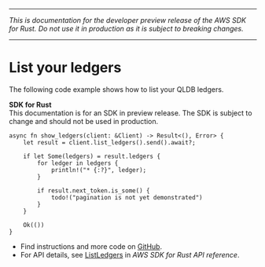 --------

 *This is documentation for the developer preview release of the AWS SDK for Rust\. Do not use it in production as it is subject to breaking changes\.* 

--------

# List your ledgers<a name="qldb_ListLedgers_rust_topic"></a>

The following code example shows how to list your QLDB ledgers\.

**SDK for Rust**  
This documentation is for an SDK in preview release\. The SDK is subject to change and should not be used in production\.
  

```
async fn show_ledgers(client: &Client) -> Result<(), Error> {
    let result = client.list_ledgers().send().await?;

    if let Some(ledgers) = result.ledgers {
        for ledger in ledgers {
            println!("* {:?}", ledger);
        }

        if result.next_token.is_some() {
            todo!("pagination is not yet demonstrated")
        }
    }

    Ok(())
}
```
+  Find instructions and more code on [GitHub](https://github.com/awsdocs/aws-doc-sdk-examples/tree/main/rust_dev_preview/qldb#code-examples)\. 
+  For API details, see [ListLedgers](https://awslabs.github.io/aws-sdk-rust/) in *AWS SDK for Rust API reference*\. 